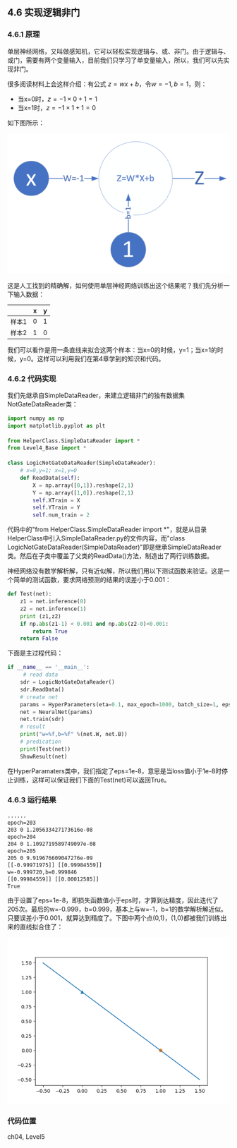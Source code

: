 <!--Copyright © Microsoft Corporation. All rights reserved.
  适用于[License](https://github.com/Microsoft/ai-edu/blob/master/LICENSE.md)版权许可-->

## 4.6 实现逻辑非门

### 4.6.1 原理

单层神经网络，又叫做感知机，它可以轻松实现逻辑与、或、非门。由于逻辑与、或门，需要有两个变量输入，目前我们只学习了单变量输入，所以，我们可以先实现非门。

很多阅读材料上会这样介绍：有公式
$z=wx+b$，令$w=-1,b=1$，则：

- 当x=0时，$z = -1 \times 0 + 1 = 1$
- 当x=1时，$z = -1 \times 1 + 1 = 0$
  

如下图所示：

<img src="../Images/4/LogicNotGate.png"/>

这是人工找到的精确解，如何使用单层神经网络训练出这个结果呢？我们先分析一下输入数据：

||x|y|
|---|---|---|
|样本1|0|1|
|样本2|1|0|

我们可以看作是用一条直线来拟合这两个样本：当x=0的时候，y=1；当x=1的时候，y=0。这样可以利用我们在第4章学到的知识和代码。

### 4.6.2 代码实现

我们先继承自SimpleDataReader，来建立逻辑非门的独有数据集NotGateDataReader类：

```Python
import numpy as np
import matplotlib.pyplot as plt

from HelperClass.SimpleDataReader import *
from Level4_Base import *

class LogicNotGateDataReader(SimpleDataReader):
    # x=0,y=1; x=1,y=0
    def ReadData(self):
        X = np.array([0,1]).reshape(2,1)
        Y = np.array([1,0]).reshape(2,1)
        self.XTrain = X
        self.YTrain = Y
        self.num_train = 2
```

代码中的"from HelperClass.SimpleDataReader import *"，就是从目录HelperClass中引入SimpleDataReader.py的文件内容，而"class LogicNotGateDataReader(SimpleDataReader)"即是继承SimpleDataReader类。然后在子类中覆盖了父类的ReadData()方法，制造出了两行训练数据。

神经网络没有数学解析解，只有近似解，所以我们用以下测试函数来验证。这是一个简单的测试函数，要求网络预测的结果的误差小于0.001：

```Python
def Test(net):
    z1 = net.inference(0)
    z2 = net.inference(1)
    print (z1,z2)
    if np.abs(z1-1) < 0.001 and np.abs(z2-0)<0.001:
        return True
    return False
```

下面是主过程代码：

```Python
if __name__ == '__main__':
     # read data
    sdr = LogicNotGateDataReader()
    sdr.ReadData()
    # create net
    params = HyperParameters(eta=0.1, max_epoch=1000, batch_size=1, eps = 1e-8)
    net = NeuralNet(params)
    net.train(sdr)
    # result
    print("w=%f,b=%f" %(net.W, net.B))
    # predication
    print(Test(net))
    ShowResult(net)
```

在HyperParamaters类中，我们指定了eps=1e-8，意思是当loss值小于1e-8时停止训练，这样可以保证我们下面的Test(net)可以返回True。

### 4.6.3 运行结果

```
......
epoch=203
203 0 1.205633427173616e-08
epoch=204
204 0 1.1092719589749097e-08
epoch=205
205 0 9.919676609047276e-09
[[-0.99971975]] [[0.99984559]]
w=-0.999720,b=0.999846
[[0.99984559]] [[0.00012585]]
True
```

由于设置了eps=1e-8，即损失函数值小于eps时，才算到达精度，因此迭代了205次。最后的w=-0.999，b=0.999，基本上与w=-1，b=1的数学解析解近似。只要误差小于0.001，就算达到精度了。下图中两个点(0,1)，(1,0)都被我们训练出来的直线拟合住了：

<img src="../Images/4/LogicNotGateResult.png"/>

### 代码位置

ch04, Level5